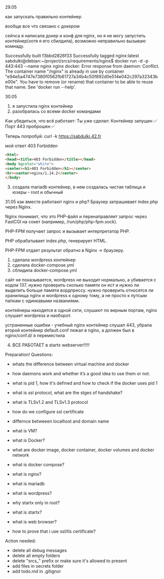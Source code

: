 29.05

как запускать правильно контейнер

вообще все что связано с докером

сейчса я написала докер и конф для nginx, но я не могу запустить контейнер(хотя я его сбилдила), возможно неправильно вызываю комнаду.

Successfully built f3bbd2826f33
Successfully tagged nginx:latest
sabdulki@debian:~/project/srcs/requirements/nginx$ docker run -d -p 443:443 --name nginx nginx
docker: Error response from daemon: Conflict. The container name "/nginx" is already in use by container "e94e5a4747e7380f0562fb61727a34b4c50f892d0e514e042c297a32343be00e". You have to remove (or rename) that container to be able to reuse that name.
See 'docker run --help'.

30.05 
1) я запустила nginx контейнер
2) разобралась со всеми docker командами

Как убедиться, что всё работает:
Ты уже сделал:
Контейнер запущен ✅
Порт 443 проброшен ✅

Теперь попробуй:
curl -k https://sabdulki.42.fr

мой ответ 403 Forbidden 
``` HTML
<html>
<head><title>403 Forbidden</title></head>
<body bgcolor="white">
<center><h1>403 Forbidden</h1></center>
<hr><center>nginx/1.14.2</center>
</body>
```

3) создала mariadb контейнер, в нем создалаcь чистая таблица и юзеры - root и обычный

31.05
как вместе работают nginx и php?
Браузер запрашивает index.php через Nginx.

Nginx понимает, что это PHP-файл и перенаправляет запрос через FastCGI на сокет (например, /run/php/php-fpm.sock).

PHP-FPM получает запрос и вызывает интерпретатор PHP.

PHP обрабатывает index.php, генерирует HTML.

PHP-FPM отдает результат обратно в Nginx → браузеру.

1) сделала wordpress контейнер
2) сделала docker-compose.yml
3) сблидила docker-compose.yml

сайт не показывается, wordpress не выходит нормально, а убивается с кодом 137. 
нужно проверить сколько памяти он ест и нужно ли выделить больше памяти вордпрессу.
нужно проверить относятся ли хранилища nginx и wordpress к одному тому, а не просто к путсым папкам с одинкавыми названиями.

контейнеры находятся в одной сети, слушают по верным портам, nginx слушает wordpress и наоборот. 

устраненные ошибки - учебный nginx контейнер слушал 443, убрала второй контейнер
default.conf лежал в nginx, а должен был в nginx/conf.d/ я переместила


4) ВСЕ РАБОТАЕТ в startx webserver!!!!!

Preparation! 
Questions:
- whats the difference between virtual machine and docker
- how daemons work and whether it’s a good idea to use them or not.
- what is pid 1, how it's defined and how to check if the docker uses pid 1
- what is ssl protocol, what are the stges of handshake? 
- what is TLSv1.2 and TLSv1.3 protocol
- how do we configure ssl certificate
- differnce betweeen localhost and domain name

- what is VM?
- what is Docker?
- what are docker image, docker container, docker volumes and docker network
- what is docker compose?

- what is nginx?
- what is mariadb
- what is wordpress?

- why startx only in root?
- what is startx?
- what is web browser?

- how to prove that i use ssl/tls certificate?


Action needed:
- delete all debug messages
- delete all empty folders
- delete "srcs_" prefix or make sure it's allowed to present
- add files in secrets folder
- add todo.md in .gitignor